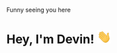 Funny seeing you here
<h1>Hey, I'm Devin! <img src="https://github.com/daddyjokes/daddyjokes/blob/main/hi.gif" height="32" /></h1>

<!--
**daddyjokes/daddyjokes** is a ✨ _special_ ✨ repository because its `README.md` (this file) appears on your GitHub profile.

Here are some ideas to get you started:

- 🔭 I’m currently working on ...
- 🌱 I’m currently learning ...
- 👯 I’m looking to collaborate on ...
- 🤔 I’m looking for help with ...
- 💬 Ask me about ...
- 📫 How to reach me: ...
- 😄 Pronouns: ...
- ⚡ Fun fact: ...
-->
